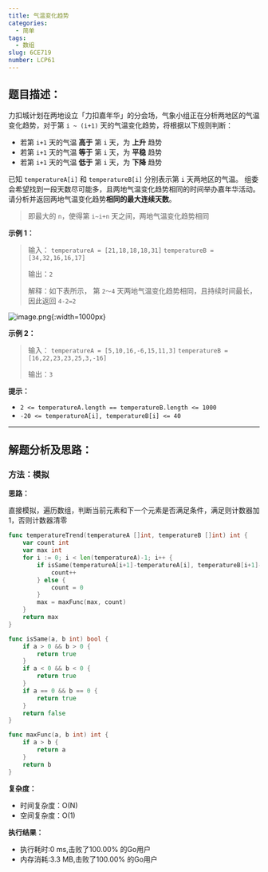 ```yaml
---
title: 气温变化趋势
categories:
  - 简单
tags: 
  - 数组
slug: 6CE719
number: LCP61
---
```


## 题目描述：

力扣城计划在两地设立「力扣嘉年华」的分会场，气象小组正在分析两地区的气温变化趋势，对于第 `i ~ (i+1)` 天的气温变化趋势，将根据以下规则判断：
- 若第 `i+1` 天的气温 **高于** 第 `i` 天，为 **上升** 趋势
- 若第 `i+1` 天的气温 **等于** 第 `i` 天，为 **平稳** 趋势
- 若第 `i+1` 天的气温 **低于** 第 `i` 天，为 **下降** 趋势

已知 `temperatureA[i]` 和 `temperatureB[i]` 分别表示第 `i` 天两地区的气温。
组委会希望找到一段天数尽可能多，且两地气温变化趋势相同的时间举办嘉年华活动。请分析并返回两地气温变化趋势**相同的最大连续天数**。
> 即最大的 `n`，使得第 `i~i+n` 天之间，两地气温变化趋势相同

**示例 1：**
>输入：
>`temperatureA = [21,18,18,18,31]`
>`temperatureB = [34,32,16,16,17]`
>
>输出：`2`
>
>解释：如下表所示， 第 `2～4` 天两地气温变化趋势相同，且持续时间最长，因此返回 `4-2=2`

![image.png](/img/leetcode/LCP61气温变化趋势/1663902654-hlrSvs-image.png){:width=1000px}


**示例 2：**
>输入：
>`temperatureA = [5,10,16,-6,15,11,3]`
>`temperatureB = [16,22,23,23,25,3,-16]`
>
>输出：`3`

**提示：**
- `2 <= temperatureA.length == temperatureB.length <= 1000`
- `-20 <= temperatureA[i], temperatureB[i] <= 40`


---
## 解题分析及思路：

### 方法：模拟

**思路：**

直接模拟，遍历数组，判断当前元素和下一个元素是否满足条件，满足则计数器加1，否则计数器清零

```go
func temperatureTrend(temperatureA []int, temperatureB []int) int {
	var count int
	var max int
	for i := 0; i < len(temperatureA)-1; i++ {
		if isSame(temperatureA[i+1]-temperatureA[i], temperatureB[i+1]-temperatureB[i]) {
			count++
		} else {
			count = 0
		}
		max = maxFunc(max, count)
	}
	return max
}

func isSame(a, b int) bool {
	if a > 0 && b > 0 {
		return true
	}
	if a < 0 && b < 0 {
		return true
	}
	if a == 0 && b == 0 {
		return true
	}
	return false
}

func maxFunc(a, b int) int {
	if a > b {
		return a
	}
	return b
}
```

**复杂度：**

- 时间复杂度：O(N)
- 空间复杂度：O(1)

**执行结果：**

- 执行耗时:0 ms,击败了100.00% 的Go用户
- 内存消耗:3.3 MB,击败了100.00% 的Go用户
